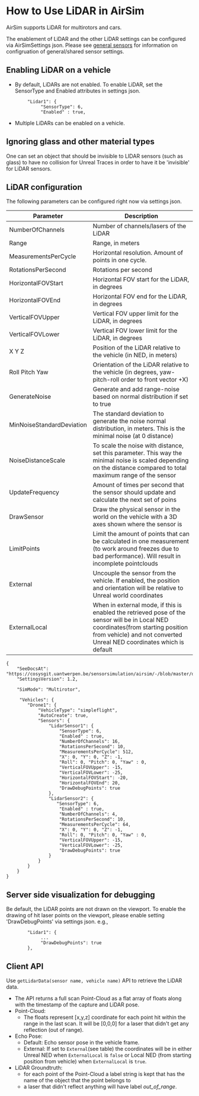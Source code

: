 # How to Use LiDAR in AirSim

AirSim supports LiDAR for multirotors and cars. 

The enablement of LiDAR and the other LiDAR settings can be configured via AirSimSettings json.
Please see [general sensors](sensors.md) for information on configruation of general/shared sensor settings.

## Enabling LiDAR on a vehicle
* By default, LiDARs are not enabled. To enable LiDAR, set the SensorType and Enabled attributes in settings json.
```
        "Lidar1": { 
             "SensorType": 6,
             "Enabled" : true,
```
* Multiple LiDARs can be enabled on a vehicle.

## Ignoring glass and other material types
One can set an object that should be invisible to LIDAR sensors (such as glass) to have no collision for Unreal Traces in order to have it be 'invisible' for LiDAR sensors.

## LiDAR configuration
The following parameters can be configured right now via settings json.

Parameter                 | Description
--------------------------| ------------
NumberOfChannels          | Number of channels/lasers of the LiDAR
Range                     | Range, in meters
MeasurementsPerCycle      | Horizontal resolution. Amount of points in one cycle.
RotationsPerSecond        | Rotations per second
HorizontalFOVStart        | Horizontal FOV start for the LiDAR, in degrees
HorizontalFOVEnd          | Horizontal FOV end for the LiDAR, in degrees
VerticalFOVUpper          | Vertical FOV upper limit for the LiDAR, in degrees
VerticalFOVLower          | Vertical FOV lower limit for the LiDAR, in degrees
X Y Z                     | Position of the LiDAR relative to the vehicle (in NED, in meters)                     
Roll Pitch Yaw            | Orientation of the LiDAR relative to the vehicle  (in degrees, yaw-pitch-roll order to front vector +X)
GenerateNoise             | Generate and add range-noise based on normal distribution if set to true
MinNoiseStandardDeviation | The standard deviation to generate the noise normal distribution, in meters. This is the minimal noise (at 0 distance)
NoiseDistanceScale        | To scale the noise with distance, set this parameter. This way the minimal noise is scaled depending on the distance compared to total maximum range of the sensor
UpdateFrequency           | Amount of times per second that the sensor should update and calculate the next set of poins
DrawSensor                | Draw the physical sensor in the world on the vehicle with a 3D axes shown where the sensor is
LimitPoints               | Limit the amount of points that can be calculated in one measurement (to work around freezes due to bad performance). Will result in incomplete pointclouds
External                  | Uncouple the sensor from the vehicle. If enabled, the position and orientation will be relative to Unreal world coordinates
ExternalLocal             | When in external mode, if this is enabled the retrieved pose of the sensor will be in Local NED coordinates(from starting position from vehicle) and not converted Unreal NED coordinates which is default
```
{
    "SeeDocsAt": "https://cosysgit.uantwerpen.be/sensorsimulation/airsim/-/blob/master/docs/settings.md",
    "SettingsVersion": 1.2,

    "SimMode": "Multirotor",

     "Vehicles": {
		"Drone1": {
			"VehicleType": "simpleflight",
			"AutoCreate": true,
			"Sensors": {
			    "LidarSensor1": { 
					"SensorType": 6,
					"Enabled" : true,
					"NumberOfChannels": 16,
					"RotationsPerSecond": 10,
					"MeasurementsPerCycle": 512,
					"X": 0, "Y": 0, "Z": -1,
					"Roll": 0, "Pitch": 0, "Yaw" : 0,
					"VerticalFOVUpper": -15,
					"VerticalFOVLower": -25,
					"HorizontalFOVStart": -20,
					"HorizontalFOVEnd": 20,
					"DrawDebugPoints": true
				},
				"LidarSensor2": { 
				   "SensorType": 6,
					"Enabled" : true,
					"NumberOfChannels": 4,
					"RotationsPerSecond": 10,
					"MeasurementsPerCycle": 64,
					"X": 0, "Y": 0, "Z": -1,
					"Roll": 0, "Pitch": 0, "Yaw" : 0,
					"VerticalFOVUpper": -15,
					"VerticalFOVLower": -25,
					"DrawDebugPoints": true
				}
			}
		}
    }
}
```

## Server side visualization for debugging
Be default, the LiDAR points are not drawn on the viewport. To enable the drawing of hit laser points on the viewport, please enable setting 'DrawDebugPoints' via settings json.
e.g.,
```
        "Lidar1": { 
             ...
             "DrawDebugPoints": true
        },
```

## Client API 
Use `getLidarData(sensor name, vehicle name)` API to retrieve the LiDAR data. 
* The API returns a full scan Point-Cloud as a flat array of floats along with the timestamp of the capture and LiDAR pose.
* Point-Cloud: 
  * The floats represent [x,y,z] coordinate for each point hit within the range in the last scan. It will be [0,0,0] for a laser that didn't get any reflection (out of range).
* Echo Pose:
    * Default: Echo sensor pose in the vehicle frame. 
    * External: If set to `External`(see table) the coordinates will be in either Unreal NED when `ExternalLocal` is `false` or Local NED (from starting position from vehicle) when `ExternalLocal` is `true`.
* LiDAR Groundtruth:
    * for each point of the Point-Cloud a label string is kept that has the name of the object that the point belongs to
    * a laser that didn't reflect anything will have label _out_of_range_.